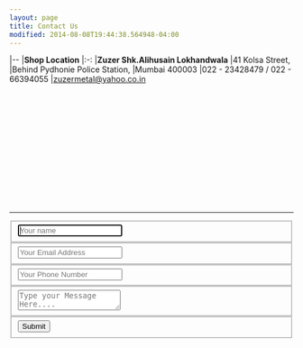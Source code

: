 ```yaml
---
layout: page
title: Contact Us
modified: 2014-08-08T19:44:38.564948-04:00
---
```


|--
|**Shop Location**
|:-:
|**Zuzer Shk.Alihusain Lokhandwala**
|41 Kolsa Street,
|Behind Pydhonie Police Station,
|Mumbai 400003
|022 - 23428479 / 022 - 66394055
|<zuzermetal@yahoo.co.in>


<div align="center">
<script src='https://maps.googleapis.com/maps/api/js?v=3.exp&key=AIzaSyCa7aFMb2N9PaWakCeH0e-evohejEIt4YA'></script><div style='overflow:hidden;height:200px;width:400px;'><div id='gmap_canvas' style='height:200px;width:400px;'></div><div><small><a href="http://www.embedgooglemaps.com/en/">Generate your map here, quick and easy!									Give your customers directions									Get found</a></small></div><div><small><a href="https://www.amazon.com/Extra-Large-Folding-Kennel-Plastic/dp/B00M3NBJ8E/ref=sr_1_5?s=pet-supplies&ie=UTF8&qid=1470313482&sr=1-5keywords=pet+cage">Pet Wire Cage</a></small></div><style>#gmap_canvas img{max-width:none!important;background:none!important}</style></div><script type='text/javascript'>function init_map(){var myOptions = {zoom:17,center:new google.maps.LatLng(18.95416672489634,72.839259440506),mapTypeId: google.maps.MapTypeId.ROADMAP};map = new google.maps.Map(document.getElementById('gmap_canvas'), myOptions);marker = new google.maps.Marker({map: map,position: new google.maps.LatLng(18.95416672489634,72.839259440506)});infowindow = new google.maps.InfoWindow({content:'<strong>Maimoon Aluminium Mart</strong><br>41 Kolsa Street, Behind Pydhonie Police Station, Mumbai 400003<br>'});google.maps.event.addListener(marker, 'click', function(){infowindow.open(map,marker);});infowindow.open(map,marker);}google.maps.event.addDomListener(window, 'load', init_map);</script>
</div>

***

<div class="container">  
  <form id="contact" action="" method="">
    <fieldset>
      <input placeholder="Your name" type="text" tabindex="1" required autofocus>
    </fieldset>
    <fieldset>
      <input placeholder="Your Email Address" type="email" tabindex="2" required>
    </fieldset>
    <fieldset>
      <input placeholder="Your Phone Number" type="tel" tabindex="3" required>
    </fieldset>
    <fieldset>
      <textarea placeholder="Type your Message Here...." tabindex="5" required></textarea>
    </fieldset>
    <fieldset>
      <button name="submit" type="submit" id="contact-submit" data-submit="...Sending">Submit</button>
    </fieldset>
  </form>


</div>
